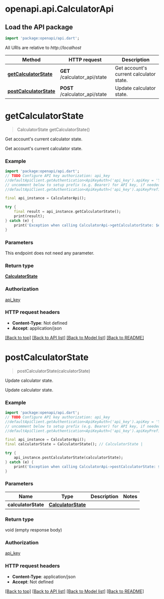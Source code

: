 # openapi.api.CalculatorApi

## Load the API package
```dart
import 'package:openapi/api.dart';
```

All URIs are relative to *http://localhost*

Method | HTTP request | Description
------------- | ------------- | -------------
[**getCalculatorState**](CalculatorApi.md#getcalculatorstate) | **GET** /calculator_api/state | Get account's current calculator state.
[**postCalculatorState**](CalculatorApi.md#postcalculatorstate) | **POST** /calculator_api/state | Update calculator state.


# **getCalculatorState**
> CalculatorState getCalculatorState()

Get account's current calculator state.

Get account's current calculator state. 

### Example
```dart
import 'package:openapi/api.dart';
// TODO Configure API key authorization: api_key
//defaultApiClient.getAuthentication<ApiKeyAuth>('api_key').apiKey = 'YOUR_API_KEY';
// uncomment below to setup prefix (e.g. Bearer) for API key, if needed
//defaultApiClient.getAuthentication<ApiKeyAuth>('api_key').apiKeyPrefix = 'Bearer';

final api_instance = CalculatorApi();

try {
    final result = api_instance.getCalculatorState();
    print(result);
} catch (e) {
    print('Exception when calling CalculatorApi->getCalculatorState: $e\n');
}
```

### Parameters
This endpoint does not need any parameter.

### Return type

[**CalculatorState**](CalculatorState.md)

### Authorization

[api_key](../README.md#api_key)

### HTTP request headers

 - **Content-Type**: Not defined
 - **Accept**: application/json

[[Back to top]](#) [[Back to API list]](../README.md#documentation-for-api-endpoints) [[Back to Model list]](../README.md#documentation-for-models) [[Back to README]](../README.md)

# **postCalculatorState**
> postCalculatorState(calculatorState)

Update calculator state.

Update calculator state.

### Example
```dart
import 'package:openapi/api.dart';
// TODO Configure API key authorization: api_key
//defaultApiClient.getAuthentication<ApiKeyAuth>('api_key').apiKey = 'YOUR_API_KEY';
// uncomment below to setup prefix (e.g. Bearer) for API key, if needed
//defaultApiClient.getAuthentication<ApiKeyAuth>('api_key').apiKeyPrefix = 'Bearer';

final api_instance = CalculatorApi();
final calculatorState = CalculatorState(); // CalculatorState | 

try {
    api_instance.postCalculatorState(calculatorState);
} catch (e) {
    print('Exception when calling CalculatorApi->postCalculatorState: $e\n');
}
```

### Parameters

Name | Type | Description  | Notes
------------- | ------------- | ------------- | -------------
 **calculatorState** | [**CalculatorState**](CalculatorState.md)|  | 

### Return type

void (empty response body)

### Authorization

[api_key](../README.md#api_key)

### HTTP request headers

 - **Content-Type**: application/json
 - **Accept**: Not defined

[[Back to top]](#) [[Back to API list]](../README.md#documentation-for-api-endpoints) [[Back to Model list]](../README.md#documentation-for-models) [[Back to README]](../README.md)


